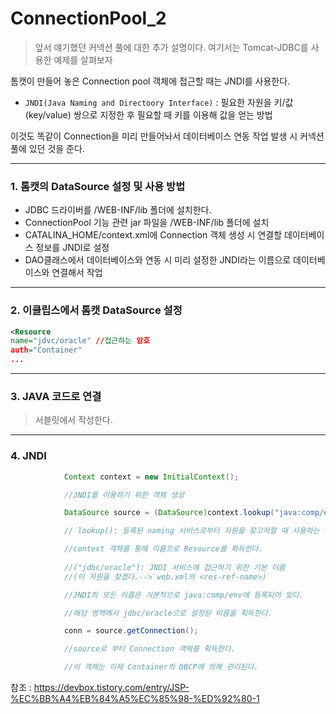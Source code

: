 # ConnectionPool_2

> 앞서 얘기했던 커넥션 풀에 대한 추가 설명이다. 여기서는 Tomcat-JDBC를 사용한 예제를 살펴보자

 톰캣이 만들어 놓은 Connection pool 객체에 접근할 때는 JNDI를 사용한다.

- `JNDI(Java Naming and Directoory Interface)` : 필요한 자원을 키/값(key/value) 쌍으로 지정한 후 필요할 때 키를 이용해 값을 얻는 방법 

이것도 똑같이 Connection을 미리 만들어놔서 데이터베이스 연동 작업 발생 시  커넥션 풀에 있던 것을 준다.



----



### 1. 톰캣의 DataSource 설정 및 사용 방법

- JDBC 드라이버를 /WEB-INF/lib 폴더에 설치한다.
- ConnectionPool 기능 관련 jar 파일을 /WEB-INF/lib 폴더에 설치
- CATALINA_HOME/context.xml에 Connection 객체 생성 시 연결할 데이터베이스 정보를 JNDI로 설정
- DAO클래스에서 데이터베이스와 연동 시 미리 설정한 JNDI라는 이름으로 데이터베이스와 연결해서 작업



---



### 2. 이클립스에서 톰캣 DataSource 설정

```xml
<Resource
name="jdvc/oracle" //접근하는 암호
auth="Container"
...
```



---



### 3. JAVA 코드로 연결

> 서블릿에서 작성한다. 



---



### 4. JNDI

```java
			Context context = new InitialContext();

			//JNDI를 이용하기 위한 객체 생성

			DataSource source = (DataSource)context.lookup("java:comp/env/jdbc/oracle");

 			// lookup(): 등록된 naming 서비스로부터 자원을 찾고자할 때 사용하는 메서드

			//context 객체를 통해 이름으로 Resource를 획득한다.
			
  			//("jdbc/oracle"): JNDI 서비스에 접근하기 위한 기본 이름
			//(이 자원을 찾겠다.--> web.xml의 <res-ref-name>)

			//JNDI의 모든 이름은 기본적으로 java:comp/env에 등록되어 있다.

			//해당 영역에서 jdbc/oracle으로 설정된 이름을 획득한다.

			conn = source.getConnection();

			//source로 부터 Connection 객체를 획득한다. 

			//이 객체는 이제 Container의 DBCP에 의해 관리된다.

```



참조 : https://devbox.tistory.com/entry/JSP-%EC%BB%A4%EB%84%A5%EC%85%98-%ED%92%80-1

